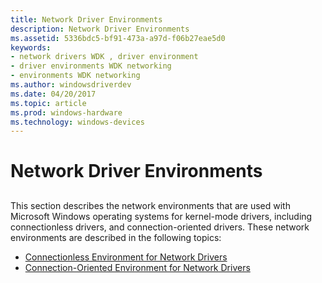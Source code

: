 ```yaml
---
title: Network Driver Environments
description: Network Driver Environments
ms.assetid: 5336bdc5-bf91-473a-a97d-f06b27eae5d0
keywords:
- network drivers WDK , driver environment
- driver environments WDK networking
- environments WDK networking
ms.author: windowsdriverdev
ms.date: 04/20/2017
ms.topic: article
ms.prod: windows-hardware
ms.technology: windows-devices
---
```


# Network Driver Environments


## <a href="" id="ddk-network-driver-environments-ng"></a>


This section describes the network environments that are used with Microsoft Windows operating systems for kernel-mode drivers, including connectionless drivers, and connection-oriented drivers. These network environments are described in the following topics:

-   [Connectionless Environment for Network Drivers](connectionless-environment-for-network-drivers.md)
-   [Connection-Oriented Environment for Network Drivers](connection-oriented-environment-for-network-drivers.md)

 

 





